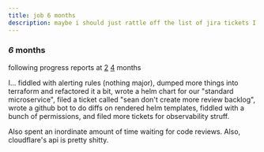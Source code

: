 ```yaml
---
title: job 6 months
description: maybe i should just rattle off the list of jira tickets I closed?
---
```


### _6_ months

following progress reports at
[2](/blog/12020-12-03-junior-sre-at-non-tech/)
[4](/blog/12021-01-27-4-months-at-job/) months

I... fiddled with alerting rules (nothing major),
dumped more things into terraform and refactored it a bit,
wrote a helm chart for our "standard microservice",
filed a ticket called "sean don't create more review backlog",
wrote a github bot to do diffs on rendered helm templates,
fiddled with a bunch of permissions,
and filed more tickets for observability struff.

Also spent an inordinate amount of time waiting for code reviews.
Also, cloudflare's api is pretty shitty.
